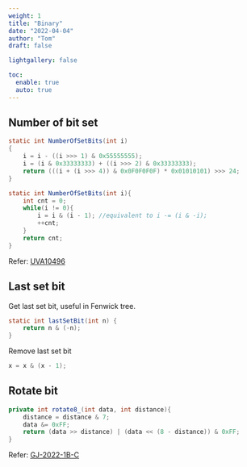 ```yaml
---
weight: 1
title: "Binary"
date: "2022-04-04"
author: "Tom"
draft: false

lightgallery: false

toc:
  enable: true
  auto: true
---
```



## Number of bit set

```java
static int NumberOfSetBits(int i)
{
    i = i - ((i >>> 1) & 0x55555555);
    i = (i & 0x33333333) + ((i >>> 2) & 0x33333333);
    return (((i + (i >>> 4)) & 0x0F0F0F0F) * 0x01010101) >>> 24;
}

static int NumberOfSetBits(int i){
    int cnt = 0;
    while(i != 0){
        i = i & (i - 1); //equivalent to i -= (i & -i);
        ++cnt;
    }
    return cnt;
}
```

Refer: [UVA10496](https://github.com/ymlai87416/algorithm_practice/blob/master/java/src/main/java/ProblemSolving/TSP/UVA10496.java)

## Last set bit

Get last set bit, useful in Fenwick tree.

```java
static int lastSetBit(int n) {
    return n & (-n);
}
```

Remove last set bit

```java
x = x & (x - 1);
```

## Rotate bit

```java
private int rotate8_(int data, int distance){
    distance = distance & 7;
    data &= 0xFF;
    return (data >> distance) | (data << (8 - distance)) & 0xFF;
}
```

Refer: [GJ-2022-1B-C](https://github.com/ymlai87416/algorithm_practice/blob/master/java/src/main/java/GoogleCodeJam/Y2022/Round1B/C/Solution.java)